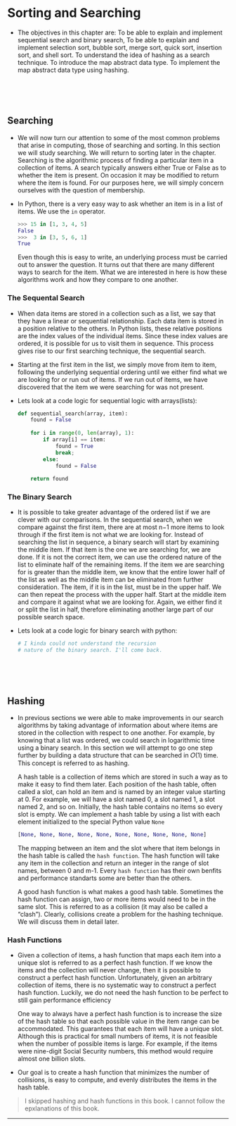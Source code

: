 # Sorting and Searching

- The objectives in this chapter are: To be able to explain and implement sequential search and binary search, To be able to explain and implement selection sort, bubble sort, merge sort, quick sort, insertion sort, and shell sort. To understand the idea of hashing as a search technique. To introduce the map abstract data type. To implement the map abstract data type using hashing.

<br>
<br>
<br>

## Searching

- We will now turn our attention to some of the most common problems that arise in computing, those of searching and sorting. In this section we will study searching. We will return to sorting later in the chapter. Searching is the algorithmic process of finding a particular item in a collection of items. A search typically answers either True or False as to whether the item is present. On occasion it may be modified to return where the item is found. For our purposes here, we will simply concern ourselves with the question of membership.

- In Python, there is a very easy way to ask whether an item is in a list of items. We use the `in` operator.
  ```python
  >>> 15 in [1, 3, 4, 5]
  False
  >>>  3 in [3, 5, 6, 1]
  True
  ```
  Even though this is easy to write, an underlying process must be carried out to answer the question. It turns out that there are many different ways to search for the item. What we are interested in here is how these algorithms work and how they compare to one another.
  
### The Sequental Search

- When data items are stored in a collection such as a list, we say that they have a linear or sequential relationship. Each data item is stored in a position relative to the others. In Python lists, these relative positions are the index values of the individual items. Since these index values are ordered, it is possible for us to visit them in sequence. This process gives rise to our first searching technique, the sequential search.

- Starting at the first item in the list, we simply move from item to item, following the underlying sequential ordering until we either find what we are looking for or run out of items. If we run out of items, we have discovered that the item we were searching for was not present.

- Lets look at a code logic for sequential logic with arrays(lists):
  ```python
  def sequential_search(array, item):
      found = False
      
      for i in range(0, len(array), 1):
          if array[i] == item:
              found = True
              break;
          else:
              found = False
              
      return found
  ```
  
### The Binary Search

- It is possible to take greater advantage of the ordered list if we are clever with our comparisons. In the sequential search, when we compare against the first item, there are at most n−1 more items to look through if the first item is not what we are looking for. Instead of searching the list in sequence, a binary search will start by examining the middle item. If that item is the one we are searching for, we are done. If it is not the correct item, we can use the ordered nature of the list to eliminate half of the remaining items. If the item we are searching for is greater than the middle item, we know that the entire lower half of the list as well as the middle item can be eliminated from further consideration. The item, if it is in the list, must be in the upper half. We can then repeat the process with the upper half. Start at the middle item and compare it against what we are looking for. Again, we either find it or split the list in half, therefore eliminating another large part of our possible search space.

- Lets look at a code logic for binary search with python:
  ```python
  # I kinda could not understand the recursion 
  # nature of the binary search. I'll come back.
  ```
  
<br>
<br>
<br>
  
  
## Hashing

- In previous sections we were able to make improvements in our search algorithms by taking advantage of information about where items are stored in the collection with respect to one another. For example, by knowing that a list was ordered, we could search in logarithmic time using a binary search. In this section we will attempt to go one step further by building a data structure that can be searched in 𝑂(1) time. This concept is referred to as hashing.

  A hash table is a collection of items which are stored in such a way as to make it easy to find them later. Each position of the hash table, often called a slot, can hold an item and is named by an integer value starting at 0. For example, we will have a slot named 0, a slot named 1, a slot named 2, and so on. Initially, the hash table contains no items so every slot is empty. We can implement a hash table by using a list with each element initialized to the special Python value `None`
  ```python
  [None, None, None, None, None, None, None, None, None, None]
  ```
  The mapping between an item and the slot where that item belongs in the hash table is called the `hash function`. The hash function will take any item in the collection and return an integer in the range of slot names, between 0 and m-1. Every `hash function` has their own benfits and performance standarts some are better than the others.
  
  A good hash function is what makes a good hash table. Sometimes the hash function can assign, two or more items would need to be in the same slot. This is referred to as a collision (it may also be called a “clash”). Clearly, collisions create a problem for the hashing technique. We will discuss them in detail later.
  
### Hash Functions 

- Given a collection of items, a hash function that maps each item into a unique slot is referred to as a perfect hash function. If we know the items and the collection will never change, then it is possible to construct a perfect hash function. Unfortunately, given an arbitrary collection of items, there is no systematic way to construct a perfect hash function. Luckily, we do not need the hash function to be perfect to still gain performance efficiency

  One way to always have a perfect hash function is to increase the size of the hash table so that each possible value in the item range can be accommodated. This guarantees that each item will have a unique slot. Although this is practical for small numbers of items, it is not feasible when the number of possible items is large. For example, if the items were nine-digit Social Security numbers, this method would require almost one billion slots.
  
- Our goal is to create a hash function that minimizes the number of collisions, is easy to compute, and evenly distributes the items in the hash table.

> I skipped hashing and hash functions in this book. I cannot follow the epxlanations of this book.

---


